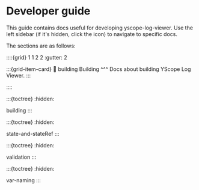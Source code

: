 # Developer guide

This guide contains docs useful for developing yscope-log-viewer. Use the left sidebar (if it's hidden, click the
<i class="fa fa-bars"></i> icon) to navigate to specific docs.

The sections are as follows:

::::{grid} 1 1 2 2
:gutter: 2

:::{grid-item-card}
:link: building
Building
^^^
Docs about building YScope Log Viewer.
:::

::::

:::{toctree}
:hidden:

building
:::

:::{toctree}
:hidden:

state-and-stateRef
:::


:::{toctree}
:hidden:

validation
:::

:::{toctree}
:hidden:

var-naming
:::
